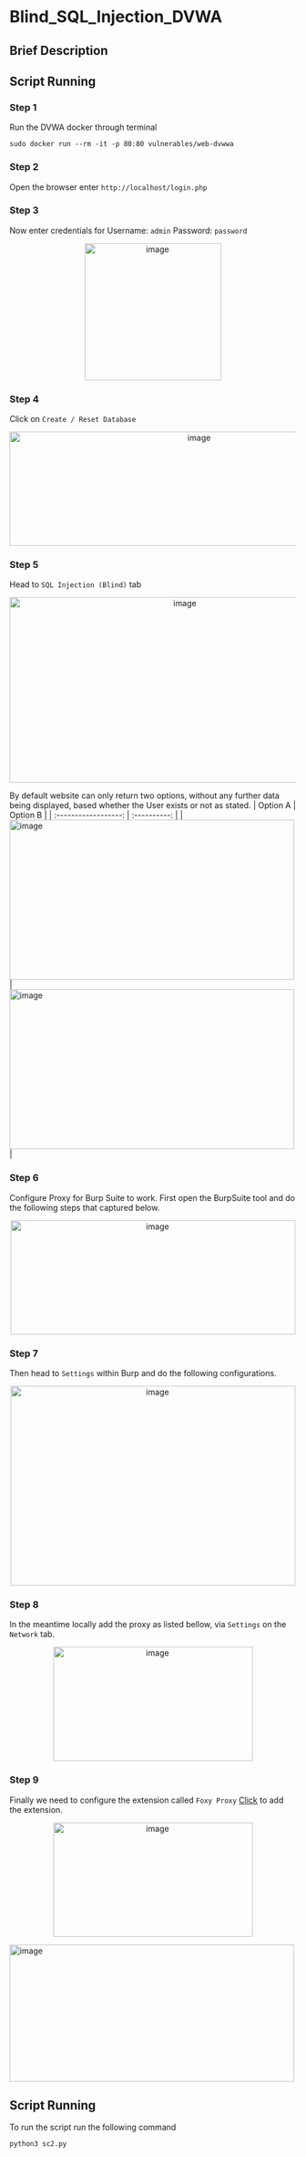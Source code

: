 # Blind_SQL_Injection_DVWA

## Brief Description

## Script Running

### Step 1
  Run the DVWA docker through terminal
  ```
  sudo docker run --rm -it -p 80:80 vulnerables/web-dvwwa
  ```
### Step 2
  Open the browser enter `http://localhost/login.php`

### Step 3
  Now enter credentials for Username: `admin` Password: `password`

<p align="center"><img width="240" height="240" alt="image" src="https://github.com/user-attachments/assets/9c6c1812-427c-4518-a57e-7196e2843844" /></p>

### Step 4
  Click on  `Create / Reset Database`
<p align="center"><img width="650" height="200" alt="image" src="https://github.com/user-attachments/assets/b83ad2b3-9b5a-4755-9e3e-47fb6bd7b9c3" /></p>

### Step 5
  Head to `SQL Injection (Blind)` tab
<p align="center"><img width="600" height="325" alt="image" src="https://github.com/user-attachments/assets/38f2f475-2b76-41e5-8c3d-6e5653cbd1cd" /> </p>

  By default website can only return two options, without any further data being displayed, based whether the User exists or not as stated.
| Option A | Option B | 
| :------------------: | :----------: |
| <img width="500" height="280" alt="image" src="https://github.com/user-attachments/assets/5df58529-73e3-4d91-bb7f-8ca7059918bd" />  | <img width="500" height="280" alt="image" src="https://github.com/user-attachments/assets/fab242b8-f33e-4102-bc1c-76470dda3d86" />  | 

### Step 6
  Configure Proxy for Burp Suite to work. 
  First open the BurpSuite tool and do the following steps that captured below.
<p align="center"><img width="500" height="200" alt="image" src="https://github.com/user-attachments/assets/8e5ef056-1275-46af-8442-a531a81dadf0" /></p>

### Step 7
  Then head to `Settings` within Burp and do the following configurations.
<p align="center"><img width="500" height="350" alt="image" src="https://github.com/user-attachments/assets/acbe0ef8-d41a-404f-8226-53fb706a9329" /> </p>

### Step 8
  In the meantime locally add the proxy as listed bellow, via `Settings` on the `Network` tab. 
<p align="center"><img width="350" height="200" alt="image" src="https://github.com/user-attachments/assets/5463867f-ceb2-45d6-9e73-a1b198fe479d" /> </p>

### Step 9
  Finally we need to configure the extension called `Foxy Proxy` 
 [Click](https://addons.mozilla.org/en-US/firefox/addon/foxyproxy-basic/) to  add the extension.
<p align="center"><img width="350" height="200" alt="image" src="https://github.com/user-attachments/assets/5463867f-ceb2-45d6-9e73-a1b198fe479d" /> </p>
<img width="500" height="240" alt="image" src="https://github.com/user-attachments/assets/0275b518-ba4b-4fb3-ae63-a46d9abaf0e2" />



## Script Running
  To run the script run the following command
  ```
  python3 sc2.py
  ```
